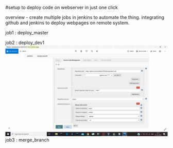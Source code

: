 #setup to deploy code on webserver in just one click

overview - 
create multiple jobs in jenkins to automate the thing.
integrating github and jenkins to deploy webpages on remote system.

job1 : deploy_master
     
       
job2 : deploy_dev1  
![image](Images/img5.jpg)
job3 : merge_branch

 
